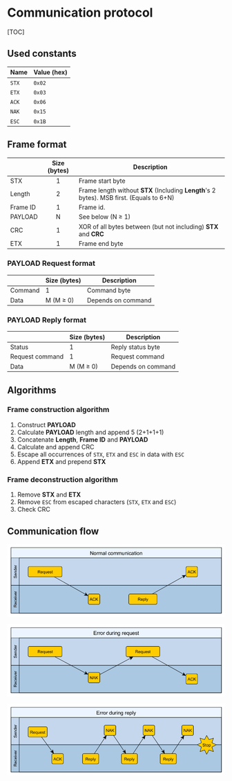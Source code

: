 # Communication protocol

[TOC]

## Used constants

| Name  | Value (hex) |
| ----- | ----------- |
| `STX` | `0x02`      |
| `ETX` | `0x03`      |
| `ACK` | `0x06`      |
| `NAK` | `0x15`      |
| `ESC` | `0x1B`      |

## Frame format

|          | Size (bytes) | Description                              |
| :------- | :----------: | ---------------------------------------- |
| STX      |      1       | Frame start byte                         |
| Length   |      2       | Frame length without **STX** (Including **Length**'s 2 bytes). MSB first. (Equals to 6+N) |
| Frame ID |      1       | Frame id.                                |
| PAYLOAD  |      N       | See below (N ≥ 1)                        |
| CRC      |      1       | XOR of all bytes between (but not including) **STX** and **CRC** |
| ETX      |      1       | Frame end byte                           |

### PAYLOAD Request format

|         | Size (bytes) | Description        |
| ------- | ------------ | ------------------ |
| Command | 1            | Command byte       |
| Data    | M (M ≥ 0)    | Depends on command |

### PAYLOAD Reply format

|                 | Size (bytes) | Description        |
| --------------- | ------------ | ------------------ |
| Status          | 1            | Reply status byte  |
| Request command | 1            | Request command    |
| Data            | M (M ≥ 0)    | Depends on command |

## Algorithms

### Frame construction algorithm

1. Construct **PAYLOAD**
2. Calculate **PAYLOAD** length and append 5 (2+1+1+1)
3. Concatenate **Length**, **Frame ID** and **PAYLOAD**
4. Calculate and append CRC
5. Escape all occurrences of `STX`, `ETX` and `ESC` in data with `ESC`
6. Append **ETX** and prepend **STX**

### Frame deconstruction algorithm

1. Remove **STX** and **ETX**
2. Remove `ESC` from escaped characters (`STX`, `ETX` and `ESC`)
3. Check CRC

## Communication flow

![communication_normal](img\communication_normal.png)

![communication_error_request](img\communication_error_request.png)

![communication_error_reply](img\communication_error_reply.png)

